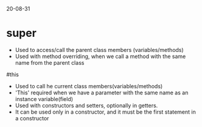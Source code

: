 20-08-31

# super 
* Used to access/call the parent class members (variables/methods)
* Used with method overriding, when we call a method with the same name from the parent class 


#this 
* Used to call he current class members(variables/methods)
* 'This' required when we have a parameter with the same name as an instance variable(field)
* Used with constructors and setters, optionally in getters. 
* It can be used only in a constructor, and it must be the first statement in a constructor 
